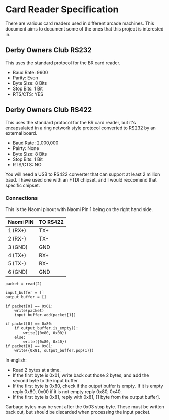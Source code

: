 # Card Reader Specification

There are various card readers used in different arcade machines. This document aims to document some of the ones that this project is interested in.

## Derby Owners Club RS232

This uses the standard protocol for the BR card reader.

- Baud Rate: 9600
- Parity: Even
- Byte Size: 8 Bits
- Stop Bits: 1 Bit
- RTS/CTS: YES

## Derby Owners Club RS422

This uses the standard protocol for the BR card reader, but it's encapsulated in a ring network style protocol converted to RS232 by an external board.

- Baud Rate: 2,000,000
- Pairty: None
- Byte Size: 8 Bits
- Stop Bits: 1 Bit
- RTS/CTS: NO

You will need a USB to RS422 converter that can support at least 2 million baud. I have used one with an FTDI chipset, and I would reccomend that specific chipset.

### Connections

This is the Naomi pinout with Naomi Pin 1 being on the right hand side.

| Naomi PIN | TO RS422 |
|-----------|----------|
| 1 (RX+)   | TX+      |
| 2 (RX-)   | TX-      |
| 3 (GND)   | GND      |
| 4 (TX+)   | RX+      |
| 5 (TX-)   | RX-      |
| 6 (GND)   | GND      |

```
packet = read(2)

input_buffer = []
output_buffer = []

if packet[0] == 0x01:
	write(packet)
	input_buffer.add(packet[1])

if packet[0] == 0x80:
	if output_buffer.is_empty():
		write({0x80, 0x00})
	else:
		write({0x80, 0x40})
if packet[0] == 0x81:
	write({0x81, output_buffer.pop(1)})

```

In english:

- Read 2 bytes at a time.
- If the first byte is 0x01, write back out those 2 bytes, and add the second byte to the input buffer.
- If the first byte is 0x80, check if the output buffer is empty. If it is empty reply 0x80, 0x00 if it is not empty reply 0x80, 0x40.
- If the first byte is 0x81, reply with 0x81, [1 byte from the output buffer].

Garbage bytes may be sent after the 0x03 stop byte. These must be written back out, but should be discarded when processing the input packet.
